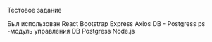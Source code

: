 Тестовое задание

Был использован 
  React
  Bootstrap
  Express
  Axios
  DB - Postgress
  ps -модуль управления DB Postgress
  Node.js
